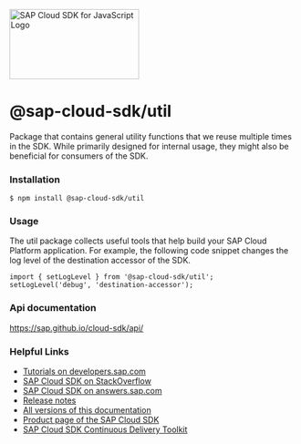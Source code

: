<a href="https://sap.com/s4sdk"><img src="https://help.sap.com/doc/2324e9c3b28748a4ae2ad08166d77675/1.0/en-US/logo-with-js.svg" alt="SAP Cloud SDK for JavaScript Logo" height="122.92" width="226.773"/></a>

# @sap-cloud-sdk/util

Package that contains general utility functions that we reuse multiple times in the SDK.
While primarily designed for internal usage, they might also be beneficial for consumers of the SDK.

### Installation
```
$ npm install @sap-cloud-sdk/util
```

### Usage
The util package collects useful tools that help build your SAP Cloud Platform application.
For example, the following code snippet changes the log level of the destination accessor of the SDK.
```
import { setLogLevel } from '@sap-cloud-sdk/util';
setLogLevel('debug', 'destination-accessor');
```

### Api documentation
https://sap.github.io/cloud-sdk/api/

### Helpful Links

- [Tutorials on developers.sap.com](https://developers.sap.com/tutorial-navigator.html?tag=products:technology-platform/sap-cloud-sdk/sap-cloud-sdk&tag=topic:javascript)
- [SAP Cloud SDK on StackOverflow](https://stackoverflow.com/questions/tagged/sap-cloud-sdk?tab=Newest)
- [SAP Cloud SDK on answers.sap.com](https://answers.sap.com/tags/73555000100800000895)
- [Release notes](https://help.sap.com/doc/2324e9c3b28748a4ae2ad08166d77675/1.0/en-US/js-index.html)
- [All versions of this documentation](https://help.sap.com/viewer/product/SAP_CLOUD_SDK/1.0/en-US)
- [Product page of the SAP Cloud SDK](https://developers.sap.com/topics/cloud-sdk.html)
- [SAP Cloud SDK Continuous Delivery Toolkit](https://github.com/SAP/cloud-s4-sdk-pipeline)
